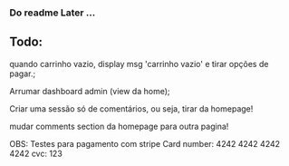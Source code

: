 ### Do readme Later ...

## Todo:

quando carrinho vazio, display msg 'carrinho vazio' e tirar opções de pagar.;

Arrumar dashboard admin (view da home);

Criar uma sessão só de comentários, ou seja, tirar da homepage!

mudar comments section da homepage para outra pagina!

OBS: 
Testes para pagamento com stripe 
Card number: 4242 4242 4242 4242
cvc: 123